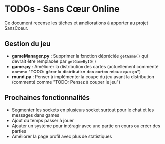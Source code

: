 # TODOs - Sans Cœur Online

Ce document recense les tâches et améliorations à apporter au projet SansCoeur.

## Gestion du jeu

- **gameManager.py** : Supprimer la fonction dépréciée `getGame()` qui devrait être remplacée par `getGameByID()`
- **game.py** : Améliorer la distribution des cartes (actuellement commenté comme "TODO: gérer la distribution des cartes mieux que ça")
- **round.py** : Penser à implémenter la coupe du jeu avant la distribution (commenté comme "TODO: Pensez à couper le jeu")

## Prochaines fonctionnalités

- Segmenter les sockets en plusieurs socket surtout pour le chat et les messages dans games
- Ajout du temps passer à jouer
- Ajouter un système pour intéragir avec une partie en cours ou créer des parties
- Améliorer la page profil avec plus de statistiques
